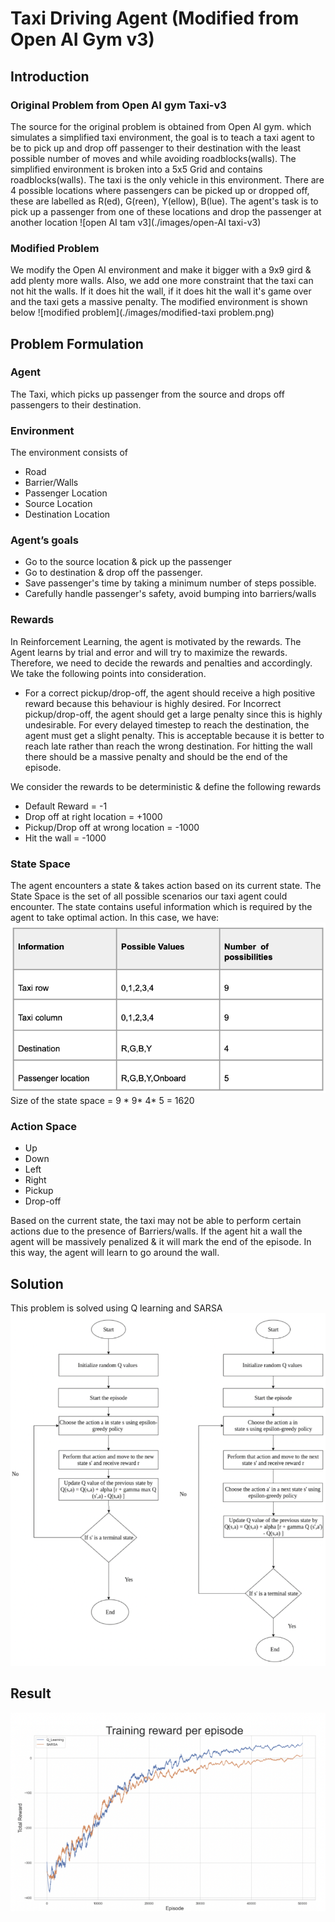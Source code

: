 # Taxi Driving Agent (Modified from Open AI Gym v3)
## Introduction
### Original Problem from Open AI gym Taxi-v3
The source for the original problem is obtained from Open AI gym. which simulates a simplified taxi environment, the goal is to teach a taxi agent to be to pick up and drop off passenger to their destination with the least possible number of moves and while avoiding roadblocks(walls).
The simplified environment is broken into a 5x5 Grid and contains roadblocks(walls). The taxi is the only vehicle in this environment. There are 4 possible locations where passengers can be picked up or dropped off, these are labelled as R(ed), G(reen), Y(ellow), B(lue). The agent's task is to pick up a passenger from one of these locations and drop the passenger at another location
![open AI tam v3](./images/open-AI taxi-v3)


### Modified Problem
We modify the Open AI environment and make it bigger with a 9x9 gird & add plenty more walls. Also, we add one more constraint that the taxi can not hit the walls. If it does hit the wall, if it does hit the wall it's game over and the taxi gets a massive penalty.
The modified environment is shown below
![modified problem](./images/modified-taxi problem.png)

## Problem Formulation

### Agent
The Taxi, which picks up passenger from the source and drops off passengers to their destination.

### Environment
The environment consists of
- Road
- Barrier/Walls
- Passenger Location
- Source Location
- Destination Location

### Agent’s goals
- Go to the source location & pick up the passenger 
- Go to destination & drop off the passenger.
- Save passenger's time by taking a minimum number of steps possible.
- Carefully handle passenger's safety, avoid bumping into barriers/walls

### Rewards
In Reinforcement Learning, the agent is motivated by the rewards. The Agent learns by trial and error and will try to maximize the rewards. Therefore, we need to decide the rewards and penalties and accordingly. We take the following points into consideration.
- For a correct pickup/drop-off, the agent should receive a high positive reward because this behaviour is highly desired. 
For Incorrect pickup/drop-off, the agent should get a large penalty since this is highly undesirable.
For every delayed timestep to reach the destination, the agent must get a slight penalty. This is acceptable because it is better to reach late rather than reach the wrong destination.
For hitting the wall there should be a massive penalty and should be the end of the episode.

We consider the rewards to be deterministic & define the following rewards
- Default Reward = -1
- Drop off at right location = +1000
- Pickup/Drop off at wrong location = -1000
- Hit the wall = -1000

### State Space 
The agent encounters a state & takes action based on its current state. The State Space is the set of all possible scenarios our taxi agent could encounter. The state contains useful information which is required by the agent to take optimal action. In this case, we have:
![statespace](./images/statespace.png)
<br>Size of the state space = 9 * 9* 4* 5 = 1620

### Action Space
- Up
- Down 
- Left
- Right
- Pickup
- Drop-off

Based on the current state, the taxi may not be able to perform certain actions due to the presence of Barriers/walls. If the agent hit a wall the agent will be massively penalized & it will mark the end of the episode. In this way, the agent will learn to go around the wall.

## Solution
This problem is solved using Q learning and SARSA
![algo](./images/algo.png)

## Result
![rewards](./images/rewards.png)
